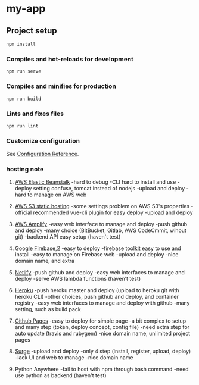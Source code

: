 # my-app

## Project setup
```
npm install
```

### Compiles and hot-reloads for development
```
npm run serve
```

### Compiles and minifies for production
```
npm run build
```

### Lints and fixes files
```
npm run lint
```

### Customize configuration
See [Configuration Reference](https://cli.vuejs.org/config/).


### hosting note
1. [AWS Elastic Beanstalk](http://env-portfolio.eba-hqy7qmxw.ap-southeast-1.elasticbeanstalk.com/)
    -hard to debug
    -CLI hard to install and use
    -deploy setting confuse, tomcat instead of nodejs
    -upload and deploy
    -hard to manage on AWS web

2. [AWS S3 static hosting](https://vuecliplugins3bucket.s3-ap-southeast-1.amazonaws.com/index.html)
    -some settings problem on AWS S3's properties
    -official recommended vue-cli plugin for easy deploy
    -upload and deploy

3. [AWS Amplify](https://master.d3cd60ujwjqht7.amplifyapp.com/)
    -easy web interface to manage and deploy
    -push github and deploy
    -many choice (BitBucket, Gitlab, AWS CodeCmmit, wihout git)
    -backend API easy setup (haven't test)

4. [Google Firebase](https://portfolio-nang.web.app/),[2](https://portfolio-nang.firebaseapp.com/)
    -easy to deploy
    -firebase toolkit easy to use and install
    -easy to manage on Firebase web
    -upload and deploy
    -nice domain name, and extra

5. [Netlify](https://relaxed-kilby-aac746.netlify.app/)
    -push github and deploy
    -easy web interfaces to manage and deploy
    -serve AWS lambda functions (haven't test)

6. [Heroku](https://portfolio-nang.herokuapp.com/)
    -push heroku master and deploy (upload to heroku git with heroku CLI)
    -other choices, push github and deploy, and container registry
    -easy web interfaces to manage and deploy with github
    -many setting, such as build pack

7. [Github Pages](https://devilfuckangel.github.io/Portfolio/)
    -easy to deploy for simple page
    -a bit complex to setup and many step (token, deploy concept, config file)
    -need extra step for auto update (travis and rubygem)
    -nice domain name, unlimited project pages

8. [Surge](https://devilfuckangel.surge.sh/)
    -upload and deploy
    -only 4 step (install, register, upload, deploy)
    -lack UI and web to manage
    -nice domain name

9. Python Anywhere
    -fail to host with npm through bash command
    -need use python as backend (haven't test)
